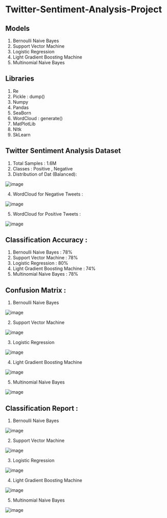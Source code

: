 # Twitter-Sentiment-Analysis-Project

## Models
1. Bernoulli Naive Bayes 
2. Support Vector Machine
3. Logistic Regression
4. Light Gradient Boosting Machine
5. Multinomial Naive Bayes

## Libraries
1. Re
2. Pickle : dump()
3. Numpy 
4. Pandas 
5. SeaBorn 
6. WordCloud : generate()
7. MatPlotLib
8. Nltk
9. SkLearn


## Twitter Sentiment Analysis Dataset
  1. Total Samples : 1.6M
  2. Classes : Positive , Negative
  3. Distribution of Dat (Balanced):
  
![image](https://user-images.githubusercontent.com/52949047/181499966-447b0d45-b413-486c-9ccc-0ea9ef000da6.png)

  4. WordCloud for Negative Tweets : 
  
  ![image](https://user-images.githubusercontent.com/52949047/181500132-0122f2f6-f8c3-449a-9475-fb902d304ae6.png)

  5. WordCloud for Positive Tweets : 
  
  ![image](https://user-images.githubusercontent.com/52949047/181500225-dd98c68c-fe96-4500-abae-a8245add44c2.png)

## Classification Accuracy : 
1. Bernoulli Naive Bayes : 78%
2. Support Vector Machine : 78%
3. Logistic Regression : 80%
4. Light Gradient Boosting Machine : 74%
5. Multinomial Naive Bayes : 78%

## Confusion Matrix : 
1. Bernoulli Naive Bayes 

![image](https://user-images.githubusercontent.com/52949047/181500657-394eed54-dc78-4c52-bc78-31cda5d3b357.png)

2. Support Vector Machine

![image](https://user-images.githubusercontent.com/52949047/181500876-954de6b9-d9b2-43ec-aba5-1fc2f9408716.png)


3. Logistic Regression

![image](https://user-images.githubusercontent.com/52949047/181500957-8472641b-f03d-4e4b-84eb-30bc0d15f906.png)

4. Light Gradient Boosting Machine

![image](https://user-images.githubusercontent.com/52949047/181501079-1c2c589a-2f3a-47f5-9008-1d5f18004a6b.png)


5. Multinomial Naive Bayes

![image](https://user-images.githubusercontent.com/52949047/181501168-bbb7806e-3caa-4711-a31a-094f0925b94d.png)

## Classification Report : 
1. Bernoulli Naive Bayes 

![image](https://user-images.githubusercontent.com/52949047/181500625-0d631a66-88ff-41c9-8d40-e981e07b99aa.png)

2. Support Vector Machine

![image](https://user-images.githubusercontent.com/52949047/181500787-963a9173-b17a-4d2d-9f57-983fd8f92570.png)

3. Logistic Regression

![image](https://user-images.githubusercontent.com/52949047/181500911-0ef529e0-d194-4c22-b930-9cccd6df5e51.png)


4. Light Gradient Boosting Machine

![image](https://user-images.githubusercontent.com/52949047/181501029-b2c4aad7-b2b3-4f1e-9796-e6bf9997c473.png)

5. Multinomial Naive Bayes

![image](https://user-images.githubusercontent.com/52949047/181501134-18dfafd0-0d68-4dee-ae97-f7b6123bb10a.png)
